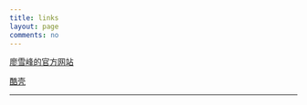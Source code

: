 ```yaml
---
title: links
layout: page
comments: no
---
```


<a href = "http://www.liaoxuefeng.com/" target="_blank">廖雪峰的官方网站</a>

<a href = "http://www.coolshell.cn/" target="_blank">酷壳</a>


---